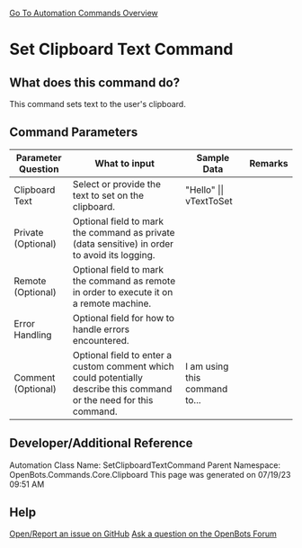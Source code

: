 <!--TITLE: Set Clipboard Text Command -->
<!-- SUBTITLE: a command in the Core Commands\Clipboard group. -->
[Go To Automation Commands Overview](/automation-commands)


# Set Clipboard Text Command


## What does this command do?
This command sets text to the user's clipboard.


## Command Parameters
| Parameter Question   	| What to input  	|  Sample Data 	| Remarks  	|
| ---                    | ---               | ---           | ---       |
|Clipboard Text|Select or provide the text to set on the clipboard.|"Hello" \|\| vTextToSet||
|Private (Optional)|Optional field to mark the command as private (data sensitive) in order to avoid its logging.|||
|Remote (Optional)|Optional field to mark the command as remote in order to execute it on a remote machine.|||
|Error Handling|Optional field for how to handle errors encountered.|||
|Comment (Optional)|Optional field to enter a custom comment which could potentially describe this command or the need for this command.|I am using this command to...||


## Developer/Additional Reference
Automation Class Name: SetClipboardTextCommand
Parent Namespace: OpenBots.Commands.Core.Clipboard
This page was generated on 07/19/23 09:51 AM


## Help
[Open/Report an issue on GitHub](https://github.com/OpenBotsAI/OpenBots.Studio/issues/new)
[Ask a question on the OpenBots Forum](https://openbots.ai/forums/)
